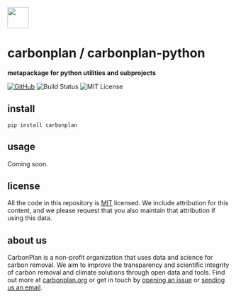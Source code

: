 <img
  src='https://carbonplan-assets.s3.amazonaws.com/monogram/dark-small.png'
  height='48'
/>

# carbonplan / carbonplan-python

**metapackage for python utilities and subprojects**

[![GitHub][github-badge]][github]
![Build Status][]
![MIT License][]

[github]: https://github.com/carbonplan/carbonplan-python
[github-badge]: https://flat.badgen.net/badge/-/github?icon=github&label
[build status]: https://flat.badgen.net/github/checks/carbonplan/carbonplan-python
[mit license]: https://flat.badgen.net/badge/license/MIT/blue

## install

```shell
pip install carbonplan
```

## usage

Coming soon.

## license

All the code in this repository is [MIT](https://choosealicense.com/licenses/mit/) licensed. We include attribution for this content, and we please request that you also maintain that attribution if using this data.

## about us

CarbonPlan is a non-profit organization that uses data and science for carbon removal. We aim to improve the transparency and scientific integrity of carbon removal and climate solutions through open data and tools. Find out more at [carbonplan.org](https://carbonplan.org/) or get in touch by [opening an issue](https://github.com/carbonplan/carbonplan-python/issues/new) or [sending us an email](mailto:hello@carbonplan.org).
